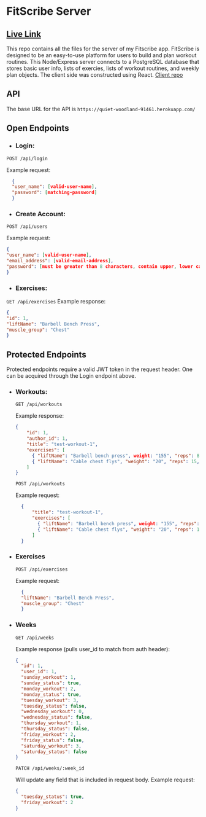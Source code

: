 # FitScribe Server 

## [Live Link](https://matt9663-fitscribe-app.now.sh/)

This repo contains all the files for the server of my Fitscribe app. FitScribe is designed to be an easy-to-use platform for users to build and plan workout routines. This Node/Express server connects to a PostgreSQL database that stores basic user info, lists of exercies, lists of workout routines, and weekly plan objects. The client side was constructed using React. [Client repo](https://github.com/matt9663/fitscribe-app)

## API
The base URL for the API is `https://quiet-woodland-91461.herokuapp.com/`

## Open Endpoints 
* ### **Login**: 
`POST /api/login`
  
  Example request: 
  ```json
    {
    "user_name": [valid-user-name],
    "password": [matching-password]
    }
  ```

* ### **Create Account**: 
`POST /api/users`

Example request: 
  ```json
  {
  "user_name": [valid-user-name],
  "email_address": [valid-email-address],
  "password": [must be greater than 8 characters, contain upper, lower case, number, symbol]
  }
  ```
* ### **Exercises**: 
`GET /api/exercises`
  Example response:
  ```json
  {
  "id": 1,
  "liftName": "Barbell Bench Press",
  "muscle_group": "Chest"
  }
  ```

## Protected Endpoints
Protected endpoints require a valid JWT token in the request header. One can be acquired through the Login endpoint above.

* ### **Workouts**: 
  `GET /api/workouts`
    
    Example response: 
    ```json
    {
        "id": 1,
        "author_id": 1,
        "title": "test-workout-1",
        "exercises": [
          { "liftName": "Barbell bench press", weight: "155", "reps": 8, "sets": 4, "order": 1 },
          { "liftName": "Cable chest flys", "weight": "20", "reps": 15, "sets": 4, "order": 2 }
        ]
    }
    ```

    `POST /api/workouts`

  Example request:
  ```json
    {
        "title": "test-workout-1",
        "exercises": [
          { "liftName": "Barbell bench press", weight: "155", "reps": 8, "sets": 4, "order": 1 },
          { "liftName": "Cable chest flys", "weight": "20", "reps": 15, "sets": 4, "order": 2 }
        ]
    }
  ```

* ### **Exercises**
  `POST /api/exercises`

  Example request:
  ```json
    {
    "liftName": "Barbell Bench Press",
    "muscle_group": "Chest"
    }
    ```
* ### **Weeks**

  `GET /api/weeks`

  Example response (pulls user_id to match from auth header):

  ```json
  {
    "id": 1,
    "user_id": 1,
    "sunday_workout": 1,
    "sunday_status": true,
    "monday_workout": 2,
    "monday_status": true,
    "tuesday_workout": 3,
    "tuesday_status": false,
    "wednesday_workout": 0,
    "wednesday_status": false,
    "thursday_workout": 1,
    "thursday_status": false,
    "friday_workout": 2,
    "friday_status": false,
    "saturday_workout": 3,
    "saturday_status": false
  }
  ```

  `PATCH /api/weeks/:week_id`

    Will update any field that is included in request body.
    Example request: 
    ```json
    {
      "tuesday_status": true,
      "friday_workout": 2
    }
    ```